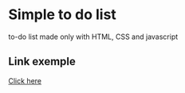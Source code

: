 # Simple to do list

to-do list made only with HTML, CSS and javascript

## Link exemple

<a target="_blank" href="https://ronalt4cs.github.io/To-do-list/">Click here</a>
